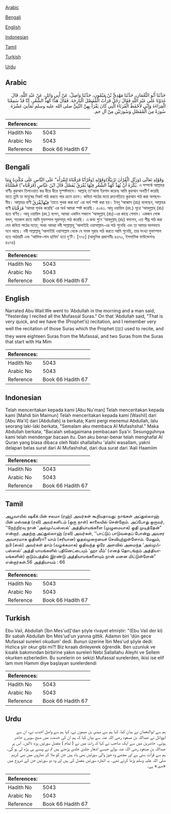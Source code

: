[Arabic](#arabic)

[Bengali](#bengali)

[English](#english)

[Indonesian](#indonesian)

[Tamil](#tamil)

[Turkish](#turkish)

[Urdu](#urdu)

## Arabic


<div dir="rtl" lang="ar" style={{fontSize:'larger',backgroundColor:'#f8f9fa',padding:20}}>
حَدَّثَنَا أَبُو النُّعْمَانِ، حَدَّثَنَا مَهْدِيُّ بْنُ مَيْمُونٍ، حَدَّثَنَا وَاصِلٌ، عَنْ أَبِي وَائِلٍ، عَنْ عَبْدِ اللَّهِ، قَالَ غَدَوْنَا عَلَى عَبْدِ اللَّهِ فَقَالَ رَجُلٌ قَرَأْتُ الْمُفَصَّلَ الْبَارِحَةَ‏.‏ فَقَالَ هَذًّا كَهَذِّ الشِّعْرِ، إِنَّا قَدْ سَمِعْنَا الْقِرَاءَةَ وَإِنِّي لأَحْفَظُ الْقُرَنَاءَ الَّتِي كَانَ يَقْرَأُ بِهِنَّ النَّبِيُّ صلى الله عليه وسلم ثَمَانِيَ عَشْرَةَ سُورَةً مِنَ الْمُفَصَّلِ وَسُورَتَيْنِ مِنْ آلِ حم‏.‏
</div>
<div style={{backgroundColor:'#f8f9fa',padding:20, marginBottom: 10}}><table> <thead> <tr> <th>References:</th> <th></th> </tr> </thead> <tbody><tr><td>Hadith No</td><td>5043</td></tr><tr><td>Arabic No</td><td>5043</td></tr><tr><td>Reference</td><td>Book 66 Hadith 67</td></tr></tbody></table></div>

## Bengali


<div dir="ltr" lang="bn" style={{fontSize:'larger',backgroundColor:'#f8f9fa',padding:20}}>
وَقَوْلِهِ تَعَالَى (وَرَتِّلِ الْقُرْاٰنَ تَرْتِيْلًا)وَقَوْلِهِ (وَقُرْاٰنًا فَرَقْنَاهُ لِتَقْرَأَه” عَلَى النَّاسِ عَلٰى مُكْثٍ) وَمَا يُكْرَهُ أَنْ يُهَذَّ كَهَذِّ الشِّعْرِ فِيْهَا يُفْرَقُ يُفَصَّلُ قَالَ ابْنُ عَبَّاسٍ (فَرَقْنَاه”) فَصَّلْنَاهُ. এ সম্পর্কে আল্লাহর বাণীঃ কুরআন তিলাওয়াত কর ধীরে ধীরে সুস্পষ্টভাবে। আল্লাহ্ তা‘আলা ইরশাদ করেনঃ আমি কুরআন অবতীর্ণ করেছি যাতে তুমি তা মানুষের নিকট পাঠ করতে পার ক্রমে ক্রমে। কবিতা পাঠের মতো দ্রুতগতিতে কুরআন পাঠ করা অপছন্দনীয়। আল্লাহর বাণী فِيْهَايُفْرَقُ ‘তাতে পৃথক করা হয়’ এর অর্থ স্পষ্ট করা হয়। ইবনু ‘আব্বাস (রাঃ) বলেছেন, আল্লাহর বাণী فَرَقْنَاهُ ‘আমরা পৃথক করেছি’ এর অর্থ আমরা স্পষ্ট করেছি। ৫০৪৩. আবূ ওয়ায়িল (রহ.) সূত্রে ‘আবদুল্লাহ্ (রাঃ) হতে বর্ণিত। আবূ ওয়ায়িল (রহ.) বলেন, আমরা একদিন সকালে ‘আবদুল্লাহ্ (রাঃ)-এর কাছে গেলাম। একজন লোক বলল, গতকাল রাতে আমি মুফাস্সাল সূরাসমূহ পাঠ করেছি। এ কথা শুনে ‘আবদুল্লাহ্ (রাঃ) বললেন, এত শীঘ্র পাঠ করা যেন কবিতা পাঠের মতো; অথচ আমরা নবী সাল্লাল্লাহু ‘আলাইহি ওয়াসাল্লাম-এর পাঠ শুনেছি এবং তা আমার ভালভাবে মনে আছে। নবী সাল্লাল্লাহু ‘আলাইহি ওয়াসাল্লাম থেকে যে সমস্ত সূরাহ পাঠ করতে আমি শুনেছি, তার সংখ্যা মুফাস্সাল হতে আঠারটি এবং ‘আলিফ-লাম হামিম’ হতে দু’টি। [৭৭৫] (আধুনিক প্রকাশনীঃ ৪৬৭০, ইসলামিক ফাউন্ডেশনঃ ৪৬৭৪)
</div>
<div style={{backgroundColor:'#f8f9fa',padding:20, marginBottom: 10}}><table> <thead> <tr> <th>References:</th> <th></th> </tr> </thead> <tbody><tr><td>Hadith No</td><td>5043</td></tr><tr><td>Arabic No</td><td>5043</td></tr><tr><td>Reference</td><td>Book 66 Hadith 67</td></tr></tbody></table></div>

## English


<div dir="ltr" lang="en" style={{fontSize:'larger',backgroundColor:'#f8f9fa',padding:20}}>
Narrated Abu Wail:We went to 'Abdullah in the morning and a man said, "Yesterday I recited all the Mufassal Suras." On that 'Abdullah said, "That is very quick, and we have the (Prophet's) recitation, and I remember very well the recitation of those Suras which the Prophet (ﷺ) used to recite, and they were eighteen Suras from the Mufassal, and two Suras from the Suras that start with Ha Mim
</div>
<div style={{backgroundColor:'#f8f9fa',padding:20, marginBottom: 10}}><table> <thead> <tr> <th>References:</th> <th></th> </tr> </thead> <tbody><tr><td>Hadith No</td><td>5043</td></tr><tr><td>Arabic No</td><td>5043</td></tr><tr><td>Reference</td><td>Book 66 Hadith 67</td></tr></tbody></table></div>

## Indonesian


<div dir="ltr" lang="id" style={{fontSize:'larger',backgroundColor:'#f8f9fa',padding:20}}>
Telah menceritakan kepada kami [Abu Nu'man] Telah menceritakan kepada kami [Mahdi bin Maimun] Telah menceritakan kepada kami [Washil] dari [Abu Wa'il] dari [Abdullah] ia berkata; Kami pergi menemui Abdullah, lalu seorang laki-laki berkata, "Semalam aku membaca Al Mufashshal." Maka Abdullah berkata, "Bacalah sebagaimana pembacaan Sya'ir. Sesungguhnya kami telah mendengar bacaan itu. Dan aku benar-benar telah menghafal Al Quran yang biasa dibaca oleh Nabi shallallahu 'alaihi wasallam, yakni delapan belas surat dari Al Mufashshal, dari dua surat dari 'Aali Haamiim
</div>
<div style={{backgroundColor:'#f8f9fa',padding:20, marginBottom: 10}}><table> <thead> <tr> <th>References:</th> <th></th> </tr> </thead> <tbody><tr><td>Hadith No</td><td>5043</td></tr><tr><td>Arabic No</td><td>5043</td></tr><tr><td>Reference</td><td>Book 66 Hadith 67</td></tr></tbody></table></div>

## Tamil


<div dir="ltr" lang="ta" style={{fontSize:'larger',backgroundColor:'#f8f9fa',padding:20}}>
அபூவாயில் ஷகீக் பின் சலமா (ரஹ்) அவர்கள் கூறியதாவது: நாங்கள் அப்துல்லாஹ் பின் மஸ்ஊத் (ரலி) அவர்களிடம் (ஒரு நாள்) காலையில் சென்றோம். அப்போது ஒருவர், ‘‘நேற்றிரவு நான் ‘அல்முஃபஸ்ஸல்’ அத்தியாயங்களை (முழுமையாக) ஓதி முடித்தேன்” என்றார். அதற்கு அப்துல்லாஹ் (ரலி) அவர்கள், ‘‘பாட்டுப் பாடுவதைப் போன்று அவசர அவசரமாக ஓதினீரா? யாம் (சரியான) ஓதல்முறையைச் செவியுற்றுள்ளோம். மேலும், நபி (ஸல்) அவர்கள் தாம் (வழக்கமாக) ஓதிவந்த ஒரே அளவில் அமைந்த ‘அல்முஃபஸ்ஸல்’ அத்தி யாயங்களில் பதினெட்டையும் ‘ஹா மீம்’ (எனத் தொடங்கும் அத்தியாயங்களின்) குடும்பத்தில் இரண்டு அத்தியாயங்களையும் நான் மனன மிட்டுள்ளேன்” என்றார்கள்.56 அத்தியாயம் : 66
</div>
<div style={{backgroundColor:'#f8f9fa',padding:20, marginBottom: 10}}><table> <thead> <tr> <th>References:</th> <th></th> </tr> </thead> <tbody><tr><td>Hadith No</td><td>5043</td></tr><tr><td>Arabic No</td><td>5043</td></tr><tr><td>Reference</td><td>Book 66 Hadith 67</td></tr></tbody></table></div>

## Turkish


<div dir="ltr" lang="tr" style={{fontSize:'larger',backgroundColor:'#f8f9fa',padding:20}}>
Ebu Vail, Abdullah [İbn Mes'ud]'dan şöyle rivayet etmiştir: "(Ebu Vail der ki) Bir sabah Abdullah İbn Mes'ud'un yanına gittik. Adamın biri 'dün gece Mufassal sureleri okudum' dedi. Bunun üzerine İbn Mes'ud şöyle dedi: Hızlıca şiir okur gibi mi?! Biz kıraatı dinleyerek öğrendik. Ben uzunluk ve kısalık bakımından birbirine yakın sureleri Nebi Sallallahu Aleyhi ve Sellem okurken ezberledim. Bu surelerin on sekizi Mufassal surelerden, ikisi ise elif lam mım Hamım diye başlayan surelerdendi
</div>
<div style={{backgroundColor:'#f8f9fa',padding:20, marginBottom: 10}}><table> <thead> <tr> <th>References:</th> <th></th> </tr> </thead> <tbody><tr><td>Hadith No</td><td>5043</td></tr><tr><td>Arabic No</td><td>5043</td></tr><tr><td>Reference</td><td>Book 66 Hadith 67</td></tr></tbody></table></div>

## Urdu


<div dir="rtl" lang="ur" style={{fontSize:'larger',backgroundColor:'#f8f9fa',padding:20}}>
ہم سے ابوالنعمان نے بیان کیا، کہا ہم سے مہدی بن میمون نے، کہا ہم سے واصل احدب نے، ان سے ابووائل نے عبداللہ بن مسعود رضی اللہ عنہ سے بیان کیا کہ ہم ان کی خدمت میں صبح سویرے حاضر ہوئے۔ حاضرین میں سے ایک صاحب نے کہا کہ رات میں نے ( تمام ) مفصل سورتیں پڑھ ڈالیں۔ اس پر عبداللہ بن مسعود رضی اللہ عنہ بولے جیسے اشعار جلدی جلدی پڑھتے ہیں تم نے ویسے ہی پڑھ لی ہو گی۔ ہم سے قرآت سنی ہے اور مجھے وہ جوڑ والی سورتیں بھی یاد ہیں جن کو ملا کر نمازوں میں نبی کریم صلی اللہ علیہ وسلم پڑھا کرتے تھے۔ یہ اٹھارہ سورتیں مفصل کی ہیں اور وہ دو سورتیں جن کے شروع میں «حم‏.‏» ہے۔
</div>
<div style={{backgroundColor:'#f8f9fa',padding:20, marginBottom: 10}}><table> <thead> <tr> <th>References:</th> <th></th> </tr> </thead> <tbody><tr><td>Hadith No</td><td>5043</td></tr><tr><td>Arabic No</td><td>5043</td></tr><tr><td>Reference</td><td>Book 66 Hadith 67</td></tr></tbody></table></div>